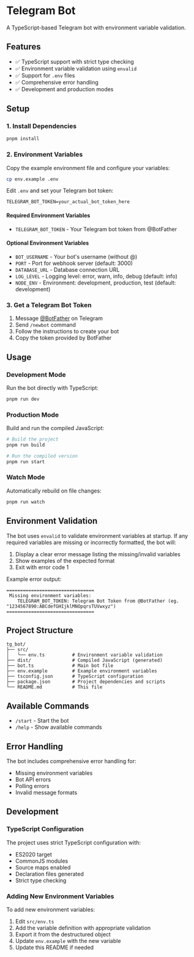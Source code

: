# Telegram Bot

A TypeScript-based Telegram bot with environment variable validation.

## Features

- ✅ TypeScript support with strict type checking
- ✅ Environment variable validation using `envalid`
- ✅ Support for `.env` files
- ✅ Comprehensive error handling
- ✅ Development and production modes

## Setup

### 1. Install Dependencies

```bash
pnpm install
```

### 2. Environment Variables

Copy the example environment file and configure your variables:

```bash
cp env.example .env
```

Edit `.env` and set your Telegram bot token:

```env
TELEGRAM_BOT_TOKEN=your_actual_bot_token_here
```

#### Required Environment Variables

- `TELEGRAM_BOT_TOKEN` - Your Telegram bot token from @BotFather

#### Optional Environment Variables

- `BOT_USERNAME` - Your bot's username (without @)
- `PORT` - Port for webhook server (default: 3000)
- `DATABASE_URL` - Database connection URL
- `LOG_LEVEL` - Logging level: error, warn, info, debug (default: info)
- `NODE_ENV` - Environment: development, production, test (default: development)

### 3. Get a Telegram Bot Token

1. Message [@BotFather](https://t.me/botfather) on Telegram
2. Send `/newbot` command
3. Follow the instructions to create your bot
4. Copy the token provided by BotFather

## Usage

### Development Mode

Run the bot directly with TypeScript:

```bash
pnpm run dev
```

### Production Mode

Build and run the compiled JavaScript:

```bash
# Build the project
pnpm run build

# Run the compiled version
pnpm run start
```

### Watch Mode

Automatically rebuild on file changes:

```bash
pnpm run watch
```

## Environment Validation

The bot uses `envalid` to validate environment variables at startup. If any required variables are missing or incorrectly formatted, the bot will:

1. Display a clear error message listing the missing/invalid variables
2. Show examples of the expected format
3. Exit with error code 1

Example error output:
```
================================
 Missing environment variables:
    TELEGRAM_BOT_TOKEN: Telegram Bot Token from @BotFather (eg. "1234567890:ABCdefGHIjklMNOpqrsTUVwxyz")
================================
```

## Project Structure

```
tg_bot/
├── src/
│   └── env.ts          # Environment variable validation
├── dist/               # Compiled JavaScript (generated)
├── bot.ts              # Main bot file
├── env.example         # Example environment variables
├── tsconfig.json       # TypeScript configuration
├── package.json        # Project dependencies and scripts
└── README.md           # This file
```

## Available Commands

- `/start` - Start the bot
- `/help` - Show available commands

## Error Handling

The bot includes comprehensive error handling for:
- Missing environment variables
- Bot API errors
- Polling errors
- Invalid message formats

## Development

### TypeScript Configuration

The project uses strict TypeScript configuration with:
- ES2020 target
- CommonJS modules
- Source maps enabled
- Declaration files generated
- Strict type checking

### Adding New Environment Variables

To add new environment variables:

1. Edit `src/env.ts`
2. Add the variable definition with appropriate validation
3. Export it from the destructured object
4. Update `env.example` with the new variable
5. Update this README if needed 